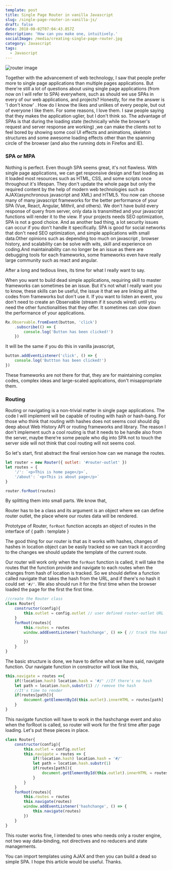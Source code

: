 ```yaml
---
template: post
title: Single Page Router in vanilla Javascript
slug: /single-page-router-in-vanilla-js/
draft: false
date: 2018-08-02T07:04:43.857Z
description: 'How can you make one, intuitively.'
socialImage: /media/creating-single-page-router.jpg
category: Javascript
tags:
  - Javascript
---
```

![router image](/media/creating-single-page-router.jpg "router image")

Together with the advancement of web technology, I saw that people prefer more to single page applications than multiple pages applications.  But there're still a lot of questions about using single page applications (from now on I will refer to SPA) everywhere, such as should we use SPAs in every of our web applications, and projects? Honestly, for me the answer is 'I don't know' . How do I know the likes and unlikes of every people, but out of everyone I like them. For some reasons, I love them. I saw people saying that they makes the application uglier, but I don't think so. The advantage of SPAs is that during the loading state (technically while the browser's request and server response are working) ,we can make the clients not to feel bored by showing some cool UI effects and animations, skeleton structures and some awesome loading effects other than the spanning circle of the browser (and also the running dots in Firefox and IE).

### SPA or MPA

Nothing is perfect. Even though SPA seems great, it's not flawless. With single page applications, we can get responsive design and fast loading as it loaded most resources such as HTML, CSS, and some scripts  once throughout  it's lifespan. They don't update the whole page but only the required content by the help of modern web technologies such as AJAX(asynchronous javascript and XML) and HTML5. You now can choose many of many javascript frameworks for the better performance of your SPA (Vue, React, Angular, Mithril, and others). We don't have build every response of query from server, only data is transmitted and your javascript functions will render it to the view. If your projects needs SEO optimization, SPA is not a good choice. And as another bad thing, a lot security issues can occur if you don't handle it specifically. SPA is good for social networks that don't need SEO optimization, and simple applications with small data.Other opinions such as depending  too much on javascript , browser history, and scalability can be solve with wits, skill and experience on coding.And maintainability can no longer be an issue as there are debugging tools for each frameworks, some frameworks even have really large community such as react and angular.

After a long and tedious lines, its time for what I really want to say.

When you want to build dead simple applications, requiring skill to master frameworks can sometimes be an issue. But it's not what I really want you to know, these skills can be useful, the issue it that we are linking all the codes from frameworks but don't use it. If you want to listen an event, you don't need to create an Observable (stream if it sounds wired) until you need the other functionalities that they offer. It sometimes can slow down the performance of your applications.

```javascript
Rx.Observable.fromEvent(button, 'click')
    .subscribe(() => {
        console.log('Button has been clicked!')
    })
```

It will be the same if you do this in vanilla javascript,

```javascript
button.addEventListener('click', () => {
    console.log('Buttton has been clicked!')
})
```

These frameworks are not there for that, they are for maintaining complex codes, complex ideas and large-scaled applications, don't misappropriate them.

### Routing

Routing or navigating is a non-trivial matter in single page applications. The code I will implement will be capable of routing with hash or hash-bang. For those who think that routing with hashes does not seems cool should dig deep about Web History API or routing frameworks and library. The reason I don't implement such a  cool routing is that it needs to be handle also from the server, maybe there're some people who dig into SPA not to touch the server side will not think that cool routing will not seems cool.

So let's start, first abstract the final version how can we manage the routes.

```javascript
let router = new Router({ outlet: '#router-outlet' })
let routes = {
    '/': `<p>This is home page</p>`,
    '/about': `<p>This is about page</p>`
}

router.forRoot(routes)
```

By splitting them into small parts. We know that,

Router has to be a class and its argument is an object where we can define router outlet, the place where our routes data will be rendered.

Prototype of Router, `forRoot` function accepts an object of routes in the interface of { path : template }

The good thing for our router is that as it works with hashes, changes of hashes in location object can be easily tracked so we can track it according to the changes we should update the template of the current route. 

Our router will work only when the `forRoot` function is called, it will take the routes that the function provide and navigate to each routes when the changes from hash of location is tracked. So we should define a function called navigate that takes the hash from the URL, and if there's no hash it could set `'#/'`.  We also should run it for the first time when the browser loaded the page for the first the first time.

```javascript
//create the Router class
class Router{
    constructor(config){
        this.outlet = config.outlet // user defined router-outlet URL
    }
    forRoot(routes){
        this.routes = routes
        window.addEventListener('hashchange', () => { // track the hashchange
            
        })
    }
}
```

The basic structure is done, we have to define what we have said, navigate function. Our navigate function in constructor will look like this,

```javascript
this.navigate = routes =>{
    if(!location.hash) location.hash = '#/' //If there's no hash
    let path = location.hash,substr(1) // remove the hash
    //It's time to render
    if(routes[path]){
        document.getElementById(this.outlet).innerHTML = routes[path]    
    }
}
```

This navigate function will have to work in the hashchange event and also when the forRoot is called, so router will work for the first time after page loading. Let's put these pieces in place.

```javascript
class Router{
    constructor(config){
        this.outlet = config.outlet
        this.navigate = routes => {
            if(!location.hash) location.hash = '#/'
            let path = location.hash.substr(1)
            if(routes[path]){
                document.getElementById(this.outlet).innerHTML = routes[path]
            }
        }
    }
    forRoot(routes){
        this.routes = routes
        this.navigate(routes)
        window.addEventListener('hashchange', () => {
            this.navigate(routes)
        })
    }
}
```

This router works fine, I  intended to ones who needs only a router engine, not two way data-binding, not directives and no reducers and state managements.

You can import templates using AJAX and then you can build a dead so simple SPA. I hope this article would be useful. Thanks.
